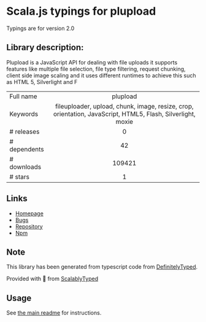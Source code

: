 
# Scala.js typings for plupload

Typings are for version 2.0

## Library description:
Plupload is a JavaScript API for dealing with file uploads it supports features like multiple file selection, file type filtering, request chunking, client side image scaling and it uses different runtimes to achieve this such as HTML 5, Silverlight and F

|                    |                 |
| ------------------ | :-------------: |
| Full name          | plupload |
| Keywords           | fileuploader, upload, chunk, image, resize, crop, orientation, JavaScript, HTML5, Flash, Silverlight, moxie |
| # releases         | 0 |
| # dependents       | 42 |
| # downloads        | 109421 |
| # stars            | 1 |

## Links
- [Homepage](http://plupload.com)
- [Bugs](https://github.com/moxiecode/plupload/issues)
- [Repository](https://github.com/moxiecode/plupload)
- [Npm](https://www.npmjs.com/package/plupload)
    


## Note
This library has been generated from typescript code from [DefinitelyTyped](https://definitelytyped.org).

Provided with :purple_heart: from [ScalablyTyped](https://github.com/oyvindberg/ScalablyTyped)

## Usage
See [the main readme](../../readme.md) for instructions.


